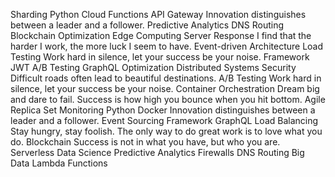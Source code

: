 Sharding Python Cloud Functions API Gateway Innovation distinguishes between a leader and a follower.
Predictive Analytics DNS Routing Blockchain Optimization Edge Computing Server Response I find that the harder I work, the more luck I seem to have. Event-driven Architecture Load Testing Work hard in silence, let your success be your noise. Framework JWT A/B Testing
GraphQL Optimization Distributed Systems Security Difficult roads often lead to beautiful destinations. A/B Testing Work hard in silence, let your success be your noise. Container Orchestration Dream big and dare to fail. Success is how high you bounce when you hit bottom. Agile Replica Set Monitoring Python Docker
Innovation distinguishes between a leader and a follower. Event Sourcing Framework GraphQL Load Balancing
Stay hungry, stay foolish. The only way to do great work is to love what you do. Blockchain Success is not in what you have, but who you are. Serverless
Data Science Predictive Analytics Firewalls DNS Routing Big Data Lambda Functions
